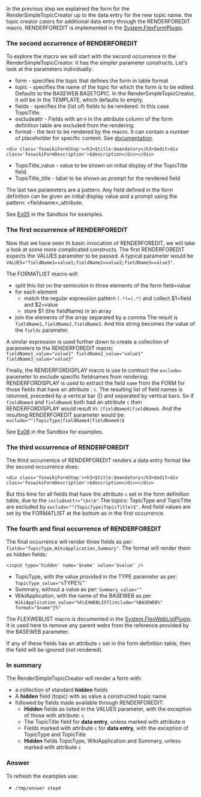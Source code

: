 In the previous step we explained the form for the RenderSimpleTopicCreator up to the data entry for the new topic name. the topic creator caters for additional data entry through the RENDERFOREDIT macro. RENDERFOREDIT is implemented in the [System.FlexFormPlugin](https://[HOST_SUBDOMAIN](https://[[HOST_SUBDOMAIN]]-80-[[KATACODA_HOST]].environments.katacoda.com/HOST_SUBDOMAIN)-80-[KATACODA_HOST](https://[[HOST_SUBDOMAIN]]-80-[[KATACODA_HOST]].environments.katacoda.com/KATACODA_HOST).environments.katacoda.com/System.FlexFormPlugin#RENDERFOREDIT).

### The second occurrence of RENDERFOREDIT
To explore the macro we will start with the second occurrence in the RenderSimpleTopicCreator. It has the simpler parameter constructs. Let's look at the parameters individually:
* form - specifies the topic that defines the form in table format
* topic - specifies the name of the topic for which the form is to be edited. Defaults to the BASEWEB.BASETOPIC. In the RenderSimpleTopicCreator, it will be in the TEMPLATE, which defaults to empty.
* fields - specifies the (list of) fields to be rendered. In this case TopicTitle.
* excludeattr - Fields with an `H` in the attribute column of the form definition table are excluded from the rendering.
* format - the text to be rendered by the macro. It can contain a number of placeholder for specific content. See [documentation](https://[HOST_SUBDOMAIN](https://[[HOST_SUBDOMAIN]]-80-[[KATACODA_HOST]].environments.katacoda.com/HOST_SUBDOMAIN)-80-[KATACODA_HOST](https://[[HOST_SUBDOMAIN]]-80-[[KATACODA_HOST]].environments.katacoda.com/KATACODA_HOST).environments.katacoda.com/System.FlexFormPlugin#RENDERFOREDIT).
```
<div class='foswikiFormStep'><h3>$title:$mandatory</h3>$edit<div class='foswikiFormDescription'>$description</div></div>
```
* TopicTitle_value - value to be shown on initial display of the TopicTitle field. 
* TopicTitle_title - label to be shown as prompt for the rendered field

The last two parameters are a pattern. Any field defined in the form definition can be given an initial display value and a prompt using the pattern: &lt;fieldname>_attribute.

See [Ex05](https://[HOST_SUBDOMAIN](https://[[HOST_SUBDOMAIN]]-80-[[KATACODA_HOST]].environments.katacoda.com/HOST_SUBDOMAIN)-80-[KATACODA_HOST](https://[[HOST_SUBDOMAIN]]-80-[[KATACODA_HOST]].environments.katacoda.com/KATACODA_HOST).environments.katacoda.com/Sandbox/FoswikiTwo3.Ex05) in the Sandbox for examples.

### The first occurrence of RENDERFOREDIT
Now that we have seen th basic invocation of RENDERFOREDIT, we will take a look at some more complicated constructs. The first RENDERFOREDIT expects the VALUES parameter to be passed. A typical parameter would be `VALUES="fieldName1=value1;fieldName2=value2;fieldName3=value3"`.

The FORMATLIST macro will:
* split this list on the semicolon in three elements of the form field=value
* for each element
    * match the regular expression pattern `(.*)=(.*)` and collect $1=field and $2=value
    * store $1 (the fieldName) in an array  
* join the elements of the array separated by a comma
The result is `fieldName1,fieldName2,fieldName3`. And this string becomes the value of the `fields` parameter. 

A similar expression is used further down to create a collection of parameters to the RENDERFOREDIT macro: <br />
`fieldName1_value="value1" fieldName2_value="value1" fieldName3_value="value3"`

Finally, the RENDERFORDISPLAY macro is use to contruct the `exclude=` parameter to exclude specific fieldnames from rendering. RENDERFORDISPLAY is used to extract the field `name` from the FORM for those fields that have an attribute : `c`. The resulting list of field names is returned, preceded by a vertical bar (|) and separated by vertical bars. So if `fieldName4` and `fieldName6` both had an attribute `c` then RENDERFORDISPLAY would result in: `|fieldName4|fieldName6`. And the resulting RENDERFOREDIT parameter would be: `exclude="^(TopicType|fieldName4|fieldName6)$`

See [Ex06](https://[HOST_SUBDOMAIN](https://[[HOST_SUBDOMAIN]]-80-[[KATACODA_HOST]].environments.katacoda.com/HOST_SUBDOMAIN)-80-[KATACODA_HOST](https://[[HOST_SUBDOMAIN]]-80-[[KATACODA_HOST]].environments.katacoda.com/KATACODA_HOST).environments.katacoda.com/Sandbox/FoswikiTwo3.Ex06) in the Sandbox for examples.

### The third occurrence of RENDERFOREDIT
The third occurrentce of RENDERFOREDIT renders a data entry format like the second occurrence does:
```
<div class='foswikiFormStep'><h3>$title:$mandatory</h3>$edit<div class='foswikiFormDescription'>$description</div></div>
```
But this time for all fields that have the attribute `c` set in the form definition table, due to the `includeattr="\bc\b"`.The topics: TopicType and TopicTitle are excluded by `exclude="^(TopicType|TopicTitle)$"`.  And field values are set by the FORMATLIST at the bottom as in the first occurrence.

### The fourth and final occurrence of RENDERFOREDIT
The final occurrence will render three fields as per: `fields="TopicType,WikiApplication,Summary"`. The format will render them as hidden fields:
```
<input type='hidden' name='$name' value='$value' />
```
* TopicType, with the value provided in the TYPE parameter as per: `TopicType_value="%`TYPE%"`
* Summary, without a value as per: `Summary_value=""`
* WikiApplication, with the name of the BASEWEB as per `WikiApplication_value="%FLEXWEBLIST{include="%BASEWEB%" format="$name"}%"`

The FLEXWEBLIST macro is documented in the [System.FlexWebListPlugin](https://[HOST_SUBDOMAIN](https://[[HOST_SUBDOMAIN]]-80-[[KATACODA_HOST]].environments.katacoda.com/HOST_SUBDOMAIN)-80-[KATACODA_HOST](https://[[HOST_SUBDOMAIN]]-80-[[KATACODA_HOST]].environments.katacoda.com/KATACODA_HOST).environments.katacoda.com/System.FlexWebListPlugin). It is used here to remove any parent webs from the reference provided by the BASEWEB parameter.

If any of these fields has an attribute `c` set in the form definition table, then the field will be ignored (not rendered).

### In summary
The RenderSimpleTopicCreator will render a form with:
* a collection of standard **hidden** fields
* A **hidden** field (topic) with as value a constructed topic name
* followed by fields made available through RENDERFOREDIT:
    * **Hidden** fields as listed in the VALUES parameter, with the exception of those with attribute: `c`
    * The TopicTitle field for **data entry**, unless marked with attribute `H`
    * Fields marked with attribute `c` for **data entry**, with the exception of TopicType and TopicTitle
    * **Hidden** fields TopicType, WikiApplication and Summary, unless marked with attribute `c`








### Answer
<!-- Solution text (if any) goes here -->
To refresh the examples use:
* `/tmp/answer step4`




